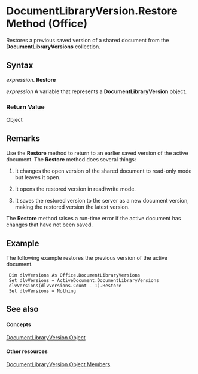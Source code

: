 
# DocumentLibraryVersion.Restore Method (Office)

Restores a previous saved version of a shared document from the  **DocumentLibraryVersions** collection.


## Syntax

 _expression_. **Restore**

 _expression_ A variable that represents a **DocumentLibraryVersion** object.


### Return Value

Object


## Remarks

Use the  **Restore** method to return to an earlier saved version of the active document. The **Restore** method does several things:


1. It changes the open version of the shared document to read-only mode but leaves it open.
    
2. It opens the restored version in read/write mode.
    
3. It saves the restored version to the server as a new document version, making the restored version the latest version.
    


The  **Restore** method raises a run-time error if the active document has changes that have not been saved.


## Example

The following example restores the previous version of the active document.


```
 Dim dlvVersions As Office.DocumentLibraryVersions 
 Set dlvVersions = ActiveDocument.DocumentLibraryVersions 
 dlvVersions(dlvVersions.Count - 1).Restore 
 Set dlvVersions = Nothing 

```


## See also


#### Concepts


[DocumentLibraryVersion Object](ac13975d-4f91-1fc5-5b0a-94b21309ffb7.md)
#### Other resources


[DocumentLibraryVersion Object Members](81015690-f681-67e5-4ff7-329a95f78f3d.md)
